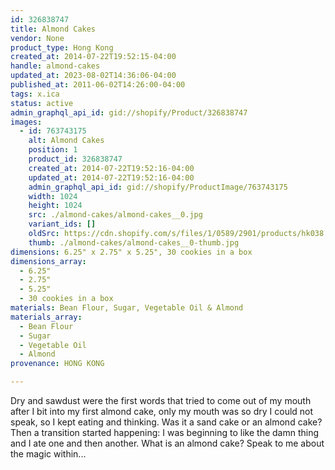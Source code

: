 ```yaml
---
id: 326838747
title: Almond Cakes
vendor: None
product_type: Hong Kong
created_at: 2014-07-22T19:52:15-04:00
handle: almond-cakes
updated_at: 2023-08-02T14:36:06-04:00
published_at: 2011-06-02T14:26:00-04:00
tags: x.ica
status: active
admin_graphql_api_id: gid://shopify/Product/326838747
images:
  - id: 763743175
    alt: Almond Cakes
    position: 1
    product_id: 326838747
    created_at: 2014-07-22T19:52:16-04:00
    updated_at: 2014-07-22T19:52:16-04:00
    admin_graphql_api_id: gid://shopify/ProductImage/763743175
    width: 1024
    height: 1024
    src: ./almond-cakes/almond-cakes__0.jpg
    variant_ids: []
    oldSrc: https://cdn.shopify.com/s/files/1/0589/2901/products/hk038.jpeg?v=1406073136
    thumb: ./almond-cakes/almond-cakes__0-thumb.jpg
dimensions: 6.25" x 2.75" x 5.25", 30 cookies in a box
dimensions_array:
  - 6.25"
  - 2.75"
  - 5.25"
  - 30 cookies in a box
materials: Bean Flour, Sugar, Vegetable Oil & Almond
materials_array:
  - Bean Flour
  - Sugar
  - Vegetable Oil
  - Almond
provenance: HONG KONG

---
```


Dry and sawdust were the first words that tried to come out of my mouth after I bit into my first almond cake, only my mouth was so dry I could not speak, so I kept eating and thinking. Was it a sand cake or an almond cake? Then a transition started happening: I was beginning to like the damn thing and I ate one and then another. What is an almond cake? Speak to me about the magic within...